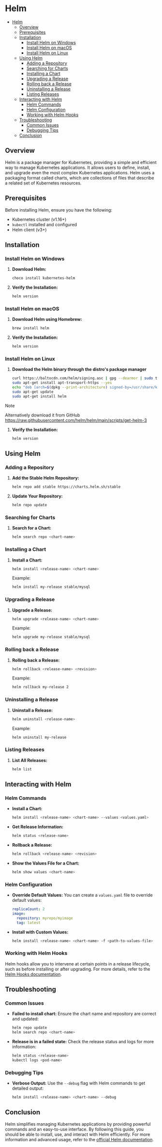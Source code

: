 # Helm

- [Helm](#helm)
  - [Overview](#overview)
  - [Prerequisites](#prerequisites)
  - [Installation](#installation)
    - [Install Helm on Windows](#install-helm-on-windows)
    - [Install Helm on macOS](#install-helm-on-macos)
    - [Install Helm on Linux](#install-helm-on-linux)
  - [Using Helm](#using-helm)
    - [Adding a Repository](#adding-a-repository)
    - [Searching for Charts](#searching-for-charts)
    - [Installing a Chart](#installing-a-chart)
    - [Upgrading a Release](#upgrading-a-release)
    - [Rolling back a Release](#rolling-back-a-release)
    - [Uninstalling a Release](#uninstalling-a-release)
    - [Listing Releases](#listing-releases)
  - [Interacting with Helm](#interacting-with-helm)
    - [Helm Commands](#helm-commands)
    - [Helm Configuration](#helm-configuration)
    - [Working with Helm Hooks](#working-with-helm-hooks)
  - [Troubleshooting](#troubleshooting)
    - [Common Issues](#common-issues)
    - [Debugging Tips](#debugging-tips)
  - [Conclusion](#conclusion)

## Overview

Helm is a package manager for Kubernetes, providing a simple and efficient way to manage Kubernetes applications. It allows users to define, install, and upgrade even the most complex Kubernetes applications. Helm uses a packaging format called charts, which are collections of files that describe a related set of Kubernetes resources.

## Prerequisites

Before installing Helm, ensure you have the following:

- Kubernetes cluster (v1.16+)
- `kubectl` installed and configured
- Helm client (v3+)

## Installation

### Install Helm on Windows

1. **Download Helm:**

   ```sh
   choco install kubernetes-helm
   ```

2. **Verify the Installation:**

   ```sh
   helm version
   ```

### Install Helm on macOS

1. **Download Helm using Homebrew:**

   ```sh
   brew install helm
   ```

2. **Verify the Installation:**

   ```sh
   helm version
   ```

### Install Helm on Linux

1. **Download the Helm binary through the distro's package manager**

   ```sh
   curl https://baltocdn.com/helm/signing.asc | gpg --dearmor | sudo tee /usr/share/keyrings/helm.gpg > /dev/null
   sudo apt-get install apt-transport-https --yes
   echo "deb [arch=$(dpkg --print-architecture) signed-by=/usr/share/keyrings/helm.gpg] https://baltocdn.com/helm/stable/debian/ all main" | sudo tee /etc/apt/sources.list.d/helm-stable-debian.list
   sudo apt-get update
   sudo apt-get install helm
   ```

> [!NOTE]
> Alternatively download it from GitHub <https://raw.githubusercontent.com/helm/helm/main/scripts/get-helm-3>

1. **Verify the Installation:**

   ```sh
   helm version
   ```

## Using Helm

### Adding a Repository

1. **Add the Stable Helm Repository:**

   ```sh
   helm repo add stable https://charts.helm.sh/stable
   ```

2. **Update Your Repository:**

   ```sh
   helm repo update
   ```

### Searching for Charts

1. **Search for a Chart:**

   ```sh
   helm search repo <chart-name>
   ```

### Installing a Chart

1. **Install a Chart:**

   ```sh
   helm install <release-name> <chart-name>
   ```

   Example:

   ```sh
   helm install my-release stable/mysql
   ```

### Upgrading a Release

1. **Upgrade a Release:**

   ```sh
   helm upgrade <release-name> <chart-name>
   ```

   Example:

   ```sh
   helm upgrade my-release stable/mysql
   ```

### Rolling back a Release

1. **Rolling back a Release:**

   ```sh
   helm rollback <release-name> <revision>
   ```

   Example:

   ```sh
   helm rollback my-release 2
   ```

### Uninstalling a Release

1. **Uninstall a Release:**

   ```sh
   helm uninstall <release-name>
   ```

   Example:

   ```sh
   helm uninstall my-release
   ```

### Listing Releases

1. **List All Releases:**

   ```sh
   helm list
   ```

## Interacting with Helm

### Helm Commands

- **Install a Chart:**

  ```sh
  helm install <release-name> <chart-name> --values <values.yaml>
  ```

- **Get Release Information:**

  ```sh
  helm status <release-name>
  ```

- **Rollback a Release:**

  ```sh
  helm rollback <release-name> <revision>
  ```

- **Show the Values File for a Chart:**

  ```sh
  helm show values <chart-name>
  ```

### Helm Configuration

- **Override Default Values:**
  You can create a `values.yaml` file to override default values:

  ```yaml
  replicaCount: 2
  image:
    repository: myrepo/myimage
    tag: latest
  ```

- **Install with Custom Values:**

  ```sh
  helm install <release-name> <chart-name> -f <path-to-values-file>
  ```

### Working with Helm Hooks

Helm hooks allow you to intervene at certain points in a release lifecycle, such as before installing or after upgrading. For more details, refer to the [Helm Hooks documentation](https://helm.sh/docs/topics/charts_hooks/).

## Troubleshooting

### Common Issues

- **Failed to install chart:**
  Ensure the chart name and repository are correct and updated:

  ```sh
  helm repo update
  helm search repo <chart-name>
  ```

- **Release is in a failed state:**
  Check the release status and logs for more information:

  ```sh
  helm status <release-name>
  kubectl logs <pod-name>
  ```

### Debugging Tips

- **Verbose Output:**
  Use the `--debug` flag with Helm commands to get detailed output:

  ```sh
  helm install <release-name> <chart-name> --debug
  ```

## Conclusion

Helm simplifies managing Kubernetes applications by providing powerful commands and an easy-to-use interface. By following this guide, you should be able to install, use, and interact with Helm efficiently. For more information and advanced usage, refer to the [official Helm documentation](https://helm.sh/docs/).
